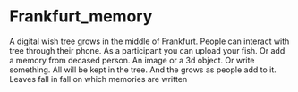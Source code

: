 # Frankfurt_memory
A digital wish tree grows in the middle of Frankfurt. People can interact with tree through their phone. As a participant you can upload your fish. Or add a memory from decased person. An image or a 3d object. Or write something. All will be kept in the tree. And the grows as people add to it. Leaves fall in fall on which memories are written
